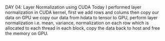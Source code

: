 DAY 04: Layer Normalization using CUDA
Today I performed layer normalization in CUDA kernel, first we add rows and colums then copy our data on GPU we copy our data from hdata to tensor to GPU, perform layer normalization i.e. mean, variance, normalization on each row which is allocated to each thread in each block, copy the data back to host and free the memory on GPU.
